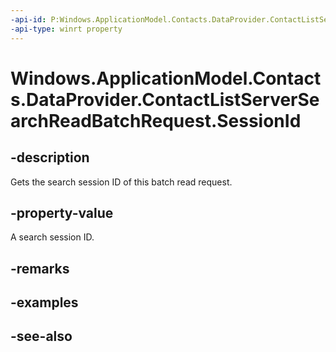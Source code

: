 ----api-id: P:Windows.ApplicationModel.Contacts.DataProvider.ContactListServerSearchReadBatchRequest.SessionId
-api-type: winrt property
---<!-- Property syntaxpublic string SessionId { get; }--># Windows.ApplicationModel.Contacts.DataProvider.ContactListServerSearchReadBatchRequest.SessionId## -descriptionGets the search session ID of this batch read request.## -property-valueA search session ID.## -remarks## -examples## -see-also